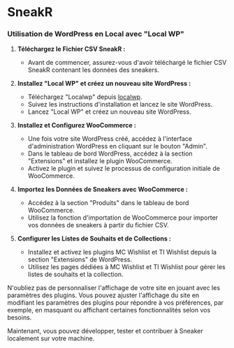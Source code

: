 # SneakR



### Utilisation de WordPress en Local avec "Local WP"

1. **Téléchargez le Fichier CSV SneakR :**
   - Avant de commencer, assurez-vous d'avoir téléchargé le fichier CSV SneakR contenant les données des sneakers.

2. **Installez "Local WP" et créez un nouveau site WordPress :**
   - Téléchargez "Localwp" depuis [localwp]([https://localwp.com/](https://localwp.com/)).
   - Suivez les instructions d'installation et lancez le site WordPress.
   - Lancez "Local WP" et créez un nouveau site WordPress.

3. **Installez et Configurez WooCommerce :**
   - Une fois votre site WordPress créé, accédez à l'interface d'administration WordPress en cliquant sur le bouton "Admin".
   - Dans le tableau de bord WordPress, accédez à la section "Extensions" et installez le plugin WooCommerce.
   - Activez le plugin et suivez le processus de configuration initiale de WooCommerce.

4. **Importez les Données de Sneakers avec WooCommerce :**
   - Accédez à la section "Produits" dans le tableau de bord WooCommerce.
   - Utilisez la fonction d'importation de WooCommerce pour importer vos données de sneakers à partir du fichier CSV.

5. **Configurer les Listes de Souhaits et de Collections :**
   - Installez et activez les plugins MC Wishlist et TI Wishlist depuis la section "Extensions" de WordPress.
   - Utilisez les pages dédiées à MC Wishlist et TI Wishlist pour gérer les listes de souhaits et la collection.

N'oubliez pas de personnaliser l'affichage de votre site en jouant avec les paramètres des plugins. Vous pouvez ajuster l'affichage du site en modifiant les paramètres des plugins pour répondre à vos préférences, par exemple, en masquant ou affichant certaines fonctionnalités selon vos besoins.

Maintenant, vous pouvez développer, tester et contribuer à Sneaker localement sur votre machine.




